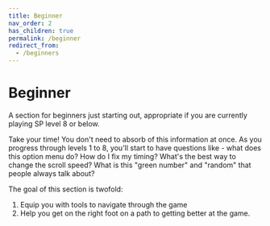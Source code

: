 ```yaml
---
title: Beginner
nav_order: 2
has_children: true
permalink: /beginner
redirect_from:
  - /beginners
---
```


# Beginner

A section for beginners just starting out, appropriate if you are currently playing SP level 8 or below.

Take your time! You don't need to absorb of this information at once. As you progress through levels 1 to 8, you'll start to have questions like - what does this option menu do? How do I fix my timing? What's the best way to change the scroll speed? What is this "green number" and "random" that people always talk about?

The goal of this section is twofold:
1. Equip you with tools to navigate through the game
1. Help you get on the right foot on a path to getting better at the game.
